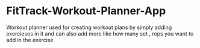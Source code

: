 # FitTrack-Workout-Planner-App
 Workout planner used for creating workout plans by simply adding exercieses in it and can also add more like how many set , reps you want to add in the exercise

